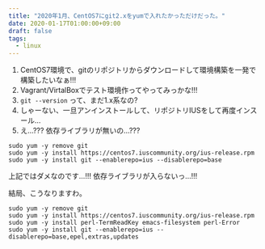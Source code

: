 ```yaml
---
title: "2020年1月、CentOS7にgit2.xをyumで入れたかっただけだった。"
date: 2020-01-17T01:00:00+09:00
draft: false
tags:
  - linux
---
```

1. CentOS7環境で、gitのリポジトリからダウンロードして環境構築を一発で構築したいなぁ!!!
1. Vagrant/VirtalBoxでテスト環境作ってやってみっかな!!!
1. `git --version` って、まだ1.x系なの?
1. しゃーない、一旦アンインストールして、リポジトリIUSをして再度インスール…
1. え...??? 依存ライブラリが無いの…???

```
sudo yum -y remove git
sudo yum -y install https://centos7.iuscommunity.org/ius-release.rpm
sudo yum -y install git --enablerepo=ius --disablerepo=base
```

上記ではダメなのです…!!! 依存ライブラリが入らないっ…!!!

結局、こうなりますわ。

```
sudo yum -y remove git
sudo yum -y install https://centos7.iuscommunity.org/ius-release.rpm
sudo yum -y install perl-TermReadKey emacs-filesystem perl-Error
sudo yum -y install git --enablerepo=ius --disablerepo=base,epel,extras,updates
```